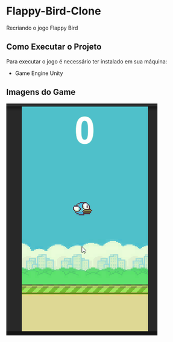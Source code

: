 # Flappy-Bird-Clone
Recriando o jogo Flappy Bird
<h2>Como Executar o Projeto</h2>
<p>
Para executar o jogo é necessário ter instalado em sua máquina:
</p>
<ul>
    <li>Game Engine Unity</li>
</ul>
<h2>Imagens do Game</h2>
<img src="Gif-Projeto/Gif-Flap_Bird-1.gif" alt="GifGame">












